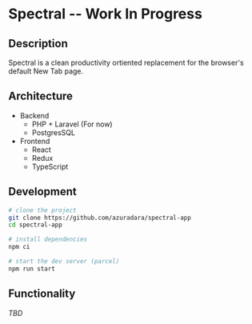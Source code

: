 # Spectral -- Work In Progress
## Description
Spectral is a clean productivity ortiented replacement for the browser's default New Tab page.
## Architecture
- Backend
  - PHP + Laravel (For now)
  - PostgresSQL
- Frontend
  - React
  - Redux
  - TypeScript
## Development
```sh
# clone the project
git clone https://github.com/azuradara/spectral-app
cd spectral-app

# install dependencies
npm ci

# start the dev server (parcel)
npm run start
```
## Functionality
_TBD_
